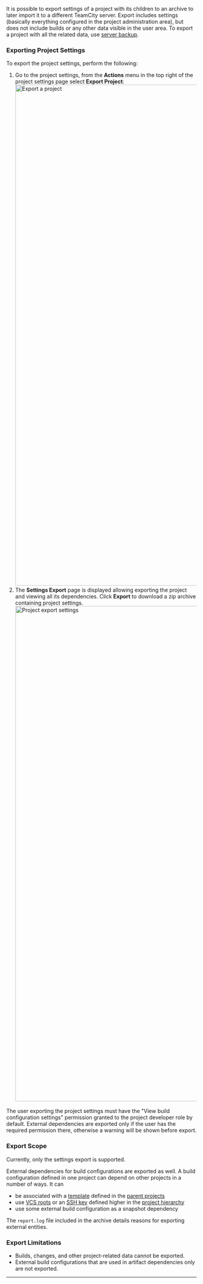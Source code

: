 [//]: # (title: Project Export)
[//]: # (auxiliary-id: Project Export)

It is possible to export settings of a project with its children to an archive to later import it to a different TeamCity server. Export includes settings (basically everything configured in the project administration area), but does not include builds or any other data visible in the user area. To export a project with all the related data, use [server backup](teamcity-data-backup.md).

<tag-list of="chapter" mode="tree"/>

### Exporting Project Settings


To export the project settings, perform the following: 
1. Go to the project settings, from the __Actions__ menu in the top right of the project settings page select __Export Project__: <img src="export1.png" width="1322" alt="Export a project"/>
2. The __Settings Export__ page is displayed allowing exporting the project and viewing all its dependencies. Click __Export__ to download a zip archive containing project settings. <img src="export2.png" width="1307" alt="Project export settings"/>

The user exporting the project settings must have the "View build configuration settings" permission granted to the project developer role by default. External dependencies are exported only if the user has the required permission there, otherwise a warning will be shown before export.

### Export Scope

Currently, only the settings export is supported.

External dependencies for build configurations are exported as well. A build configuration defined in one project can depend on other projects in a number of ways. It can
* be associated with a [template](build-configuration-template.md) defined in the [parent projects](project.md#Settings+Propagation)
* use [VCS roots](vcs-root.md) or an [SSH key](ssh-keys-management.md) defined higher in the [project hierarchy](project.md#Project+Hierarchy)
* use some external build configuration as a snapshot dependency

The `report.log` file included in the archive details reasons for exporting external entities. 

### Export Limitations

* Builds, changes, and other project-related data cannot be exported.
* External build configurations that are used in artifact dependencies only are not exported.

__ __